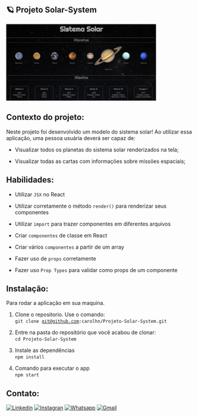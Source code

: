 ## 🪐 Projeto Solar-System

<img src="https://github.com/carolhn/Projeto-Solar-System/blob/master/imagem.png?raw=true" alt="imagem.png" style="max-width: 80%;">

## Contexto do projeto:

Neste projeto foi desenvolvido um modelo do sistema solar! Ao utilizar essa aplicação, uma pessoa usuária deverá ser capaz de:
* Visualizar todos os planetas do sistema solar renderizados na tela;

* Visualizar todas as cartas com informações sobre missões espaciais;

## Habilidades:

*  Utilizar `JSX` no React

* Utilizar corretamente o método `render()` para renderizar seus componentes

* Utilizar `import` para trazer componentes em diferentes arquivos

* Criar `componentes` de classe em React

* Criar vários `componentes` a partir de um array

* Fazer uso de `props` corretamente

* Fazer uso `Prop Types` para validar como props de um componente

## Instalação:
Para rodar a aplicação em sua maquina.

1. Clone o repositorio. Use o comando:</br>
<code>git clone git@github.com:carolhn/Projeto-Solar-System.git</code></br>

2. Entre na pasta do repositório que você acabou de clonar:</br>
<code>cd Projeto-Solar-System</code>

3. Instale as dependências</br>
<code>npm install</code>

4. Comando para executar o app</br>
<code>npm start</code>


## Contato:
[![Linkedin](https://img.shields.io/badge/LinkedIn-0077B5?style=for-the-badge&logo=linkedin&logoColor=white)](https://www.linkedin.com/in/caroline-nunes-devfullstack/)
[![Instagran](https://img.shields.io/badge/Instagram-E4405F?style=for-the-badge&logo=instagram&logoColor=white)](https://www.instagram.com/caarolhn/)
[![Whatsapp](https://img.shields.io/badge/WhatsApp-25D366?style=for-the-badge&logo=whatsapp&logoColor=white)](https://wa.me/48988037114)
[![Gmail](https://img.shields.io/badge/Gmail-D14836?style=for-the-badge&logo=gmail&logoColor=white)](mailto:nunescaroline905@gmail.com)

